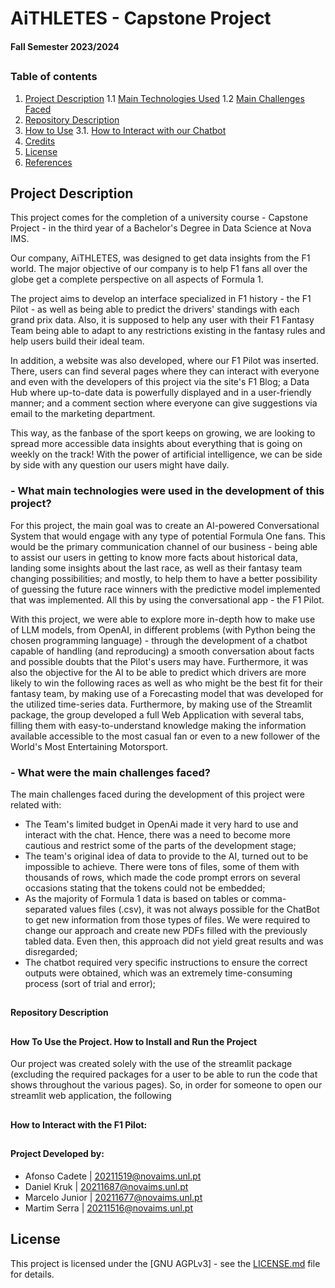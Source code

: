 # AiTHLETES - Capstone Project
#### Fall Semester 2023/2024

##
### Table of contents

1. [Project Description](#proj_desc)
  1.1 [Main Technologies Used](#main_tech)
  1.2 [Main Challenges Faced](#main_chal)
2. [Repository Description](#descript)
3. [How to Use](#proj_use)
   3.1. [How to Interact with our Chatbot](#how_to)
4. [Credits](#credits)
5. [License](#license)
6. [References](#ref)
##

<a name="proj_desc"></a>
## Project Description

This project comes for the completion of a university course - Capstone Project - in the third year of a Bachelor's Degree in Data Science at Nova IMS.

Our company, AiTHLETES,  was designed to get data insights from the F1 world. The major objective of our company is to help F1 fans all over the globe get a complete perspective on all aspects of Formula 1.  

The project aims to develop an interface specialized in F1 history - the F1 Pilot - as well as being able to predict the drivers' standings with each grand prix data. Also, it is supposed to help any user with their F1 Fantasy Team being able to adapt to any restrictions existing in the fantasy rules and help users build their ideal team.

In addition, a website was also developed, where our F1 Pilot was inserted. There, users can find several pages where they can interact with everyone and even with the developers of this project via the site's F1 Blog; a Data Hub where up-to-date data is powerfully displayed and in a user-friendly manner; and a comment section where everyone can give suggestions via email to the marketing department.

This way, as the fanbase of the sport keeps on growing, we are looking to spread more accessible data insights about everything that is going on weekly on the track! With the power of artificial intelligence, we can be side by side with any question our users might have daily.


<a name="main_tech"></a>
### - What main technologies were used in the development of this project?
For this project, the main goal was to create an AI-powered Conversational System that would engage with any type of potential Formula One fans. This would be the primary communication channel of our business - being able to assist our users in getting to know more facts about historical data, landing some insights about the last race, as well as their fantasy team changing possibilities; and mostly, to help them to have a better possibility of guessing the future race winners with the predictive model implemented that was implemented. All this by using the conversational app - the F1 Pilot. 

With this project, we were able to explore more in-depth how to make use of LLM models, from OpenAI, in different problems (with Python being the chosen programming language) - through the development of a chatbot capable of handling (and reproducing) a smooth conversation about facts and possible doubts that the Pilot's users may have. Furthermore, it was also the objective for the AI to be able to predict which drivers are more likely to win the following races as well as who might be the best fit for their fantasy team, by making use of a Forecasting model that was developed for the utilized time-series data. Furthermore, by making use of the Streamlit package, the group developed a full Web Application with several tabs, filling them with easy-to-understand knowledge making the information available accessible to the most casual fan or even to a new follower of the World's Most Entertaining Motorsport.

<a name="main_chal"></a>
### - What were the main challenges faced? 
The main challenges faced during the development of this project were related with:
- The Team's limited budget in OpenAi made it very hard to use and interact with the chat. Hence, there was a need to become more cautious and restrict some of the parts of the development stage;
- The team's original idea of data to provide to the AI, turned out to be impossible to achieve. There were tons of files, some of them with thousands of rows, which made the code prompt errors on several occasions stating that the tokens could not be embedded;
- As the majority of Formula 1 data is based on tables or comma-separated values files (.csv), it was not always possible for the ChatBot to get new information from those types of files. We were required to change our approach and create new PDFs filled with the previously tabled data. Even then, this approach did not yield great results and was disregarded;
- The chatbot required very specific instructions to ensure the correct outputs were obtained, which was an extremely time-consuming process (sort of trial and error);


<a name="descript"></a>
##
#### Repository Description




<a name="proj_use"></a>
##
#### How To Use the Project. How to Install and Run the Project
Our project was created solely with the use of the streamlit package (excluding the required packages for a user to be able to run the code that shows throughout the various pages). So, in order for someone to open our streamlit web application, the following




<a name="how_to"></a>
## 
#### How to Interact with the F1 Pilot:




<a name="credits"></a>
## 
#### Project Developed by:
- Afonso Cadete | 20211519@novaims.unl.pt 
- Daniel Kruk | 20211687@novaims.unl.pt 
- Marcelo Junior | 20211677@novaims.unl.pt 
- Martim Serra | 20211516@novaims.unl.pt 
##

<a name="license"></a>
## License
This project is licensed under the [GNU AGPLv3] - see the [LICENSE.md](LICENSE.md) file for details.
##
